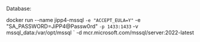 Database:

docker run --name jipp4-mssql `
  -e "ACCEPT_EULA=Y" `
  -e "SA_PASSWORD=JiPP4@Passw0rd" `
  -p 1433:1433 `
  -v mssql_data:/var/opt/mssql `
  -d mcr.microsoft.com/mssql/server:2022-latest
